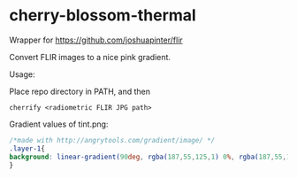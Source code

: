 # cherry-blossom-thermal

Wrapper for https://github.com/joshuapinter/flir

Convert FLIR images to a nice pink gradient.

Usage: 

Place repo directory in PATH, and then

```
cherrify <radiometric FLIR JPG path>
```

Gradient values of tint.png:

```css
/*made with http://angrytools.com/gradient/image/ */
.layer-1{
background: linear-gradient(90deg, rgba(187,55,125,1) 0%, rgba(187,55,125,1) 1%, rgba(216,110,146,1) 16%, rgba(217,167,199,1) 33%, rgba(255,226,213,1) 67%, rgba(255,239,248,1) 100%);
}
```

